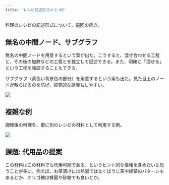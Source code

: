 ```yaml
---
title: 'レシピ記述形式メモ #2'
---
```

料理のレシピの記述形式について、[前回](https://r7kamura.com/articles/2022-05-13-mermaid-recipe-memo)の続き。

無名の中間ノード、サブグラフ
--------------

無名の中間ノードを用意するという案が出た。こうすると、混ぜ合わせる工程と、その後の加熱などの工程とを独立して記述できる。また、明確に「混ぜる」という工程を強調することもできる。

サブグラフ（黄色い背景色の部分）を用意するという案も出た。見た目上のノードが散らばるのを防げ、視覚的な誘導もしやすい。

![](https://lh6.googleusercontent.com/FPinItGn2AFqzw3f2Xs906VO87LdnDwIaqWk48aPADrheNVXokJ3gZcxBL4KYF1pAzeEuKJ5n2IBKfG1FmggtuEHv2wjf7qBMphXc9e9hGEFEu4ugRu-Tp_gkxjF46LSAGy66SCuuYjXFPYg31-TCw)

複雑な例
----

調理後の料理を、更に別のレシピの材料として利用する例。

![](https://lh5.googleusercontent.com/0XoZM7OIUPuJzqHebl7e2DP2Zf1CXj-4rZgVZv78O49nUSwzVb7FMDGnX4QYgza6BVoz0gpIecYwM5p-TUo_Ue5cZMNVG6Sb1t1rgaY8lfmsbWkqnI71gco-LL9KgRemWqup7lUiV70G3mglj6dkMA)

課題: 代用品の提案
----------

この材料はこの材料でも代用可能である、というヒント的な情報を含めたいと思うことが多い。例えば、お茶漬けには熱湯ではなくほうじ茶や緑茶のパターンもあるとか、オリゴ糖は蜂蜜や砂糖でも良いとか。

